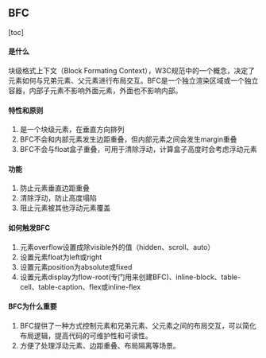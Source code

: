 ## BFC

[toc]

#### 是什么
块级格式上下文（Block Formating Context），W3C规范中的一个概念，决定了元素如何与兄弟元素、父元素进行布局交互。BFC是一个独立渲染区域或一个独立容器，内部子元素不影响外面元素，外面也不影响内部。

#### 特性和原则
1. 是一个块级元素，在垂直方向排列
2. BFC不会和内部元素发生边距重叠，但内部元素之间会发生margin重叠
3. BFC不会与float盒子重叠，可用于清除浮动，计算盒子高度时会考虑浮动元素

#### 功能
1. 防止元素垂直边距重叠
2. 清除浮动，防止高度塌陷
3. 阻止元素被其他浮动元素覆盖 

#### 如何触发BFC
1. 元素overflow设置成除visible外的值（hidden、scroll、auto）
2. 设置元素float为left或right
3. 设置元素position为absolute或fixed
4. 设置元素display为flow-root(专门用来创建BFC)、inline-block、table-cell、table-caption、flex或inline-flex

#### BFC为什么重要
1. BFC提供了一种方式控制元素和兄弟元素、父元素之间的布局交互，可以简化布局逻辑，提高代码的可维护性和可读性。
2. 方便了处理浮动元素、边距重叠、布局隔离等场景。
